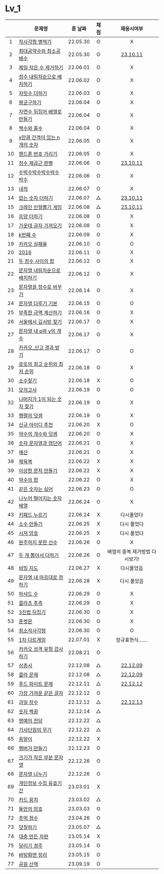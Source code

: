 # Lv_1

|     | 문제명                                            | 푼 날짜  | 채점 |             재응시여부              |
| :-: | ------------------------------------------------- | :------: | :--: | :---------------------------------: |
|  1  | [직사각형 별찍기](./starRectangle.js)             | 22.05.30 |  O   |                  X                  |
|  2  | [최대공약수와 최소공배수](./GcdLcm.js)            | 22.05.30 |  O   |   [23.10.11](./replay/GcdLcm.js)    |
|  3  | [제일 작은 수 제거하기](./sliceMin.js)            | 22.06.01 |  O   |                  X                  |
|  4  | [정수 내림차순으로 배치하기](./sortNumber.js)     | 22.06.02 |  O   |                  X                  |
|  5  | [자릿수 더하기](./positionSum.js)                 | 22.06.03 |  O   |                  X                  |
|  6  | [평균구하기](./average.js)                        | 22.06.04 |  O   |                  X                  |
|  7  | [자연수 뒤집어 배열로 만들기](./reverseNumber.js) | 22.06.04 |  O   |                  X                  |
|  8  | [짝수와 홀수](./oddOrEven.js)                     | 22.06.04 |  O   |                  X                  |
|  9  | [x만큼 간격이 있는 n개의 숫자](./xLength.js)      | 22.06.05 |  O   |                  X                  |
| 10  | [핸드폰 번호 가리기](./hideNumber.js)             | 22.06.05 |  O   |                  X                  |
| 11  | [정수 제곱근 판별](./integerSqrt.js)              | 22.06.06 |  O   | [23.10.11](./replay/integerSqrt.js) |
| 12  | [수박수박수박수박수박수](./watermelon.js)         | 22.06.06 |  O   |                  X                  |
| 13  | [내적](./dotProduct.js)                           | 22.06.07 |  O   |                  X                  |
| 14  | [없는 숫자 더하기](./accNoNumbers.js)             | 22.06.07 |  △   | [23.10.11](./replay/addNoNumber.js) |
| 15  | [크레인 인형뽑기 게임](./pickdolls.js)            | 22.06.08 |  △   |  [23.10.11](./replay/pickdolls.js)  |
| 16  | [음양 더하기](./accPlusMinus.js)                  | 22.06.08 |  O   |                  X                  |
| 17  | [가운데 글자 가져오기](./bringMid.js)             | 22.06.08 |  O   |                  X                  |
| 18  | [k번째 수](./kNumber.js)                          | 22.06.09 |  O   |                  X                  |
| 19  | [카카오 실패율](./failRatio.js)                   | 22.06.10 |  O   |                  O                  |
| 20  | [2016](./2016.js)                                 | 22.06.11 |  O   |                  X                  |
| 21  | [두 정수 사이의 합](./betweenAandB.js)            | 22.06.12 |  O   |                  X                  |
| 22  | [문자열 내림차순으로 배치하기](./sortString.js)   | 22.06.12 |  O   |                  X                  |
| 23  | [문자열을 정수로 바꾸기](./stringToNumber.js)     | 22.06.14 |  O   |                  X                  |
| 24  | [문자열 다루기 기본](./basicString.js)            | 22.06.15 |  O   |                  O                  |
| 25  | [부족한 금액 계산하기](./shortMoney.js)           | 22.06.16 |  O   |                  X                  |
| 26  | [서울에서 김서방 찾기](./findKim.js)              | 22.06.17 |  O   |                  X                  |
| 27  | [문자열 내 p와 y의 개수](./pyInTheString.js)      | 22.06.17 |  O   |                  X                  |
| 28  | [카카오\_신고 결과 받기](./reportingMail.js)      | 22.06.17 |  O   |                  O                  |
| 29  | [로또의 최고 순위와 최저 순위](./lottoMinMax.js)  | 22.06.18 |  O   |                  X                  |
| 30  | [소수찾기](./findPrimeNumber.js)                  | 22.06.18 |  X   |                  O                  |
| 31  | [모의고사](./mockTest.js)                         | 22.06.19 |  O   |                  O                  |
| 32  | [나머지가 1이 되는 숫자 찾기](./findRestValue.js) | 22.06.19 |  O   |                  X                  |
| 33  | [행렬의 덧셈](./addMatrix.js)                     | 22.06.19 |  O   |                  X                  |
| 34  | [신규 아이디 추천](./recommandNewId.js)           | 22.06.20 |  X   |                  O                  |
| 35  | [약수의 개수와 덧셈](./betweenNumbers.js)         | 22.06.20 |  O   |                  X                  |
| 36  | [숫자 문자열과 영단어](./numberAndWord.js)        | 22.06.21 |  O   |                  X                  |
| 37  | [예산](./budget.js)                               | 22.06.21 |  O   |                  X                  |
| 38  | [체육복](./trainingClothes.js)                    | 22.06.22 |  X   |                  X                  |
| 39  | [이상한 문자 만들기](./strangeString.js)          | 22.06.22 |  X   |                  X                  |
| 40  | [약수의 합](./sumDivisor.js)                      | 22.06.22 |  O   |                  X                  |
| 41  | [같은 숫자는 싫어](./hateSameNumber.js)           | 22.06.23 |  O   |                  O                  |
| 42  | [나누어 떨어지는 숫자 배열](./fitNumberArray.js)  | 22.06.24 |  O   |                  X                  |
| 43  | [키패드 누르기](./pushKeypad.js)                  | 22.06.24 |  X   |             다시풀었다              |
| 44  | [소수 만들기](./makePrimeNumber.js)               | 22.06.25 |  X   |             다시 풀었다             |
| 45  | [시저 암호](./caesarPassword.js)                  | 22.06.25 |  X   |             다시 풀었다             |
| 46  | [완주하지 못한 선수](./notCompletion.js)          | 22.06.26 |  O   |                  X                  |
| 47  | [두 개 뽑아서 더하기](./popTwoSum.js)             | 22.06.26 |  O   |   배열의 중복 제거방법 다시보기!    |
| 48  | [비밀 지도](./secretMap.js)                       | 22.06.27 |  X   |             다시풀었음              |
| 49  | [문자열 내 마음대로 정하기](./asonelikes.js)      | 22.06.28 |  X   |             다시 풀었음             |
| 50  | [하샤드 수](./hashadNumber.js)                    | 22.06.29 |  O   |                  X                  |
| 51  | [콜라츠 추측](./collatz.js)                       | 22.06.29 |  O   |                  X                  |
| 52  | [3진법 뒤집기](./reverse3.js)                     | 22.06.30 |  O   |                  X                  |
| 53  | [폰켓몬](./phonekemon.js)                         | 22.06.30 |  O   |                  X                  |
| 54  | [최소직사각형](./minimumRect.js)                  | 22.06.30 |  O   |                  O                  |
| 55  | [1차 다트게임](./dartGame.js)                     | 22.07.01 |  X   |          정규표현식.......          |
| 56  | [카카오 성격 유형 검사하기](./mbti.js)            | 22.08.21 |  O   |                                     |
| 57  | [삼총사](./threePeople.js)                        | 22.12.08 |  △   | [22.12.09](./replay/threePeople.js) |
| 58  | [콜라 문제](./coke.js)                            | 22.12.08 |  △   |    [22.12.09](./replay/coke.js)     |
| 59  | [푸드 파이트 문제](./food.js)                     | 22.12.11 |  △   |    [22.12.12](./replay/food.js)     |
| 60  | [가장 가까운 같은 글자](./mostNear.js)            | 22.12.12 |  O   |
| 61  | [과일 장수](./fruit.js)                           | 22.12.12 |  △   |    [22.12.13](./replay/fruit.js)    |
| 62  | [숫자 짝꿍](./pairOfNum.js)                       | 22.12.14 |  △   |
| 63  | [명예의 전당](./contest.js)                       | 22.12.22 |  △   |
| 64  | [기사단원의 무기](./weapons.js)                   | 22.12.22 |  △   |
| 65  | [옹알이](./babbling.js)                           | 22.12.22 |  X   |
| 66  | [햄버거 만들기](./makeHamberger.js)               | 22.12.23 |  O   |
| 67  | [크기가 작은 부분 문자열](./smallPartString.js)   | 22.12.26 |  O   |
| 68  | [문자열 나누기](./cutString.js)                   | 22.12.26 |  O   |
| 69  | [개인정보 수집 유효기간](./privateInfo.js)        | 23.03.01 |  X   |
| 70  | [카드 뭉치](./cardSet.js)                         | 23.03.02 |  △   |
| 71  | [둘만의 암호](./secretPassword.js)                | 23.03.03 |  O   |
| 72  | [추억 점수](./remindScore.js)                     | 23.04.26 |  O   |
| 73  | [덧칠하기](./addToAdd.js)                         | 23.05.07 |  △   |
| 74  | [대충 만든 자판](./roughKeyboard.js)              | 23.05.14 |  X   |
| 75  | [달리기 경주](./runContest.js)                    | 23.05.14 |  O   |
| 76  | [바탕화면 정리](./desktopClean.js)                | 23.05.15 |  O   |
| 77  | [공원 산책](./park.js)                            | 23.09.19 |  O   |
